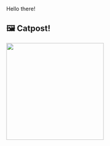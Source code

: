 Hello there!



## 🖼️ Catpost!

<sub>
    <img src="https://cdn2.thecatapi.com/images/h0hZQUztG.jpg" height="256">
</sub>

